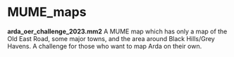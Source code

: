 # MUME_maps

**arda_oer_challenge_2023.mm2**
A MUME map which has only a map of the Old East Road, some major towns, and the area around Black Hills/Grey Havens.  A challenge for those who want to map Arda on their own.
